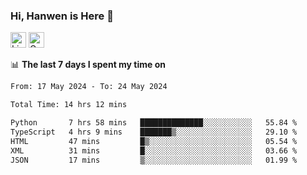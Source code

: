 ### Hi, Hanwen is Here 👋
<p>
	<a href="https://www.linkedin.com/in/liu-hanwen/"><img src="https://img.shields.io/badge/@hanwen-0A66C2?style=flat&logo=LinkedIn&logoColor=white" alt="Linkedin"  height="25px"/></a> 
	<a href="https://scholar.google.com/citations?user=HDF0su0AAAAJ"><img src="https://img.shields.io/badge/scholar-4385FE.svg?&style=plastic&logo=google-scholar&logoColor=white" alt="Google Scholar" height="25px"> </a>
</p>

📊 **The last 7 days I spent my time on** 
<!--START_SECTION:waka-->

```txt
From: 17 May 2024 - To: 24 May 2024

Total Time: 14 hrs 12 mins

Python       7 hrs 58 mins   ██████████████░░░░░░░░░░░   55.84 %
TypeScript   4 hrs 9 mins    ███████▒░░░░░░░░░░░░░░░░░   29.10 %
HTML         47 mins         █▒░░░░░░░░░░░░░░░░░░░░░░░   05.54 %
XML          31 mins         █░░░░░░░░░░░░░░░░░░░░░░░░   03.66 %
JSON         17 mins         ▒░░░░░░░░░░░░░░░░░░░░░░░░   01.99 %
```

<!--END_SECTION:waka-->


<!--
**david990917/david990917** is a ✨ _special_ ✨ repository because its `README.md` (this file) appears on your GitHub profile.

Here are some ideas to get you started:

- 🔭 I’m currently working on ...
- 🌱 I’m currently learning ...
- 👯 I’m looking to collaborate on ...
- 🤔 I’m looking for help with ...
- 💬 Ask me about ...
- 📫 How to reach me: ...
- 😄 Pronouns: ...
- ⚡ Fun fact: ...
-->
